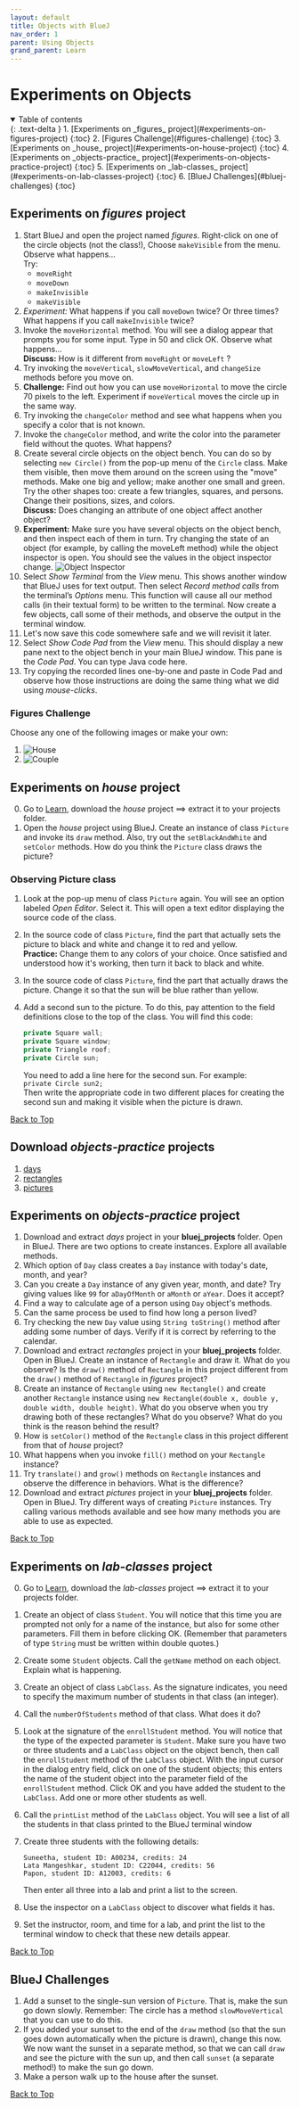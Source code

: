 ```yaml
---
layout: default
title: Objects with BlueJ
nav_order: 1
parent: Using Objects
grand_parent: Learn
---
```


# Experiments on Objects

<details open markdown="block">
  <summary>
    Table of contents
  </summary>
  {: .text-delta }
1. [Experiments on _figures_ project](#experiments-on-figures-project)
   {:toc}
2. [Figures Challenge](#figures-challenge)
   {:toc}
3. [Experiments on _house_ project](#experiments-on-house-project)
   {:toc}
4. [Experiments on _objects-practice_ project](#experiments-on-objects-practice-project)
   {:toc}
5. [Experiments on _lab-classes_ project](#experiments-on-lab-classes-project)
   {:toc}
6. [BlueJ Challenges](#bluej-challenges)
   {:toc}
</details>

## Experiments on _figures_ project
1. Start BlueJ and open the project named _figures_.
   Right-click on one of the circle objects (not the class!), Choose `makeVisible` from the menu. Observe what happens…  
   Try:  
   - `moveRight`
   - `moveDown`
   - `makeInvisible`
   - `makeVisible`
2. _Experiment:_ What happens if you call `moveDown` twice? Or three times? What happens if you call `makeInvisible` twice?
3. Invoke the `moveHorizontal` method. You will see a dialog appear that prompts you for some input. Type in 50 and click OK. Observe what happens…  
**Discuss:** How is it different from `moveRight` or `moveLeft` ?
4. Try invoking the `moveVertical`, `slowMoveVertical`, and `changeSize` methods before you move on.
5. **Challenge:** Find out how you can use `moveHorizontal` to move the circle 70 pixels to the left.
   Experiment if `moveVertical` moves the circle up in the same way.
6. Try invoking the `changeColor` method and see what happens when you specify a color that is not known.
7. Invoke the `changeColor` method, and write the color into the parameter field without the quotes. What happens?
8. Create several circle objects on the object bench. You can do so by selecting `new Circle()` from the pop-up menu of the `Circle` class. Make them visible, then move them around on the screen using the "move" methods. Make one big and yellow; make another one small and green. Try the other shapes too: create a few triangles, squares, and persons. Change their positions, sizes, and colors.  
**Discuss:** Does changing an attribute of one object affect another object?
9. **Experiment:** Make sure you have several objects on the object bench, and then inspect each of them in turn. Try changing the state of an object (for example, by calling the moveLeft method) while the object inspector is open. You should see the values in the object inspector change.
   ![Object Inspector](../../../images/objects/bluej-object-inspector.png)
10. Select *Show Terminal* from the *View* menu. This shows another window that BlueJ uses for text output. Then select *Record method calls* from the terminal’s *Options* menu. This function will cause all our method calls (in their textual form) to be written to the terminal. Now create a few objects, call some of their methods, and observe the output in the terminal window.
11. Let's now save this code somewhere safe and we will revisit it later.
12. Select *Show Code Pad* from the *View* menu. This should display a new pane next to the object bench in your main BlueJ window. This pane is the *Code Pad*. You can type Java code here.
13. Try copying the recorded lines one-by-one and paste in Code Pad and observe how those instructions are doing the same thing what we did using *mouse-clicks*.
 
### Figures Challenge

Choose any one of the following images or make your own:  
1. ![House](../../../../resources/practice/session_time/images/session01-challenge01.png)
2. ![Couple](../../../../resources/practice/session_time/images/session01-challenge02.png)

## Experiments on _house_ project

0. Go to [Learn](../quiz_gen/learn#download-week-1-bluej-projects), download the _house_ project ==> extract it to your projects folder.
1. Open the _house_ project using BlueJ. Create an instance of class `Picture` and invoke its `draw` method. Also, try out the `setBlackAndWhite` and `setColor` methods. How do you think the `Picture` class draws the picture?

### Observing Picture class

1. Look at the pop-up menu of class `Picture` again. You will see an option labeled _Open Editor_. Select it. This will open a text editor displaying the source code of the class.
2. In the source code of class `Picture`, find the part that actually sets the picture to black and white and change it to red and yellow.  
   **Practice:** Change them to any colors of your choice. Once satisfied and understood how it's working, then turn it back to black and white.
3. In the source code of class `Picture`, find the part that actually draws the picture. Change it so that the sun will be blue rather than yellow.
4. Add a second sun to the picture. To do this, pay attention to the field definitions close to the top of the class. You will find this code:

   ```java
   private Square wall;
   private Square window;
   private Triangle roof;
   private Circle sun;
   ```

   You need to add a line here for the second sun. For example:  
   `private Circle sun2;`  
   Then write the appropriate code in two different places for creating the second sun and making it visible when the picture is drawn.

[Back to Top](#top)

## Download _objects-practice_ projects

1. [days](../../../project_zips/bluej/part01/days.zip)
2. [rectangles](../../../project_zips/bluej/part01/rectangles.zip)
3. [pictures](../../../project_zips/bluej/part01/pictures.zip)

## Experiments on _objects-practice_ project

1. Download and extract _days_ project in your **bluej_projects** folder. Open in BlueJ. There are two options to create instances. Explore all available methods.
2. Which option of `Day` class creates a `Day` instance with today's date, month, and year?
3. Can you create a `Day` instance of any given year, month, and date? Try giving values like `99` for `aDayOfMonth` or `aMonth` or `aYear`. Does it accept?
4. Find a way to calculate age of a person using `Day` object's methods.
5. Can the same process be used to find how long a person lived?
6. Try checking the new `Day` value using `String toString()` method after adding some number of days. Verify if it is correct by referring to the calendar.
7. Download and extract _rectangles_ project in your **bluej_projects** folder. Open in BlueJ. Create an instance of `Rectangle` and draw it. What do you observe? Is the `draw()` method of `Rectangle` in this project different from the `draw()` method of `Rectangle` in _figures_ project? 
8. Create an instance of `Rectangle` using `new Rectangle()` and create another `Rectangle` instance using `new Rectangle(double x, double y, double width, double height)`. What do you observe when you try drawing both of these rectangles? What do you observe? What do you think is the reason behind the result?
9. How is `setColor()` method of the `Rectangle` class in this project different from that of _house_ project?
10. What happens when you invoke `fill()` method on your `Rectangle` instance?
11. Try `translate()` and `grow()` methods on `Rectangle` instances and observe the difference in behaviors. What is the difference?
12. Download and extract _pictures_ project in your **bluej_projects** folder. Open in BlueJ. Try different ways of creating `Picture` instances. Try calling various methods available and see how many methods you are able to use as expected.

[Back to Top](#top)

## Experiments on _lab-classes_ project

0. Go to [Learn](../quiz_gen/learn#download-week-1-bluej-projects), download the _lab-classes_ project ==> extract it to your projects folder.
1. Create an object of class `Student`. You will notice that this time you are prompted not only for a name of the instance, but also for some other parameters. Fill them in before clicking OK. (Remember that parameters of type `String` must be written within double quotes.)
2. Create some `Student` objects. Call the `getName` method on each object. Explain what is happening.
3. Create an object of class `LabClass`. As the signature indicates, you need to specify the maximum number of students in that class (an integer).
4. Call the `numberOfStudents` method of that class. What does it do?
5. Look at the signature of the `enrollStudent` method. You will notice that the type of the expected parameter is `Student`. Make sure you have two or three students and a `LabClass` object on the object bench, then call the `enrollStudent` method of the `LabClass` object. With the input cursor in the dialog entry field, click on one of the student objects; this enters the name of the student object into the parameter field of the `enrollStudent` method. Click OK and you have added the student to the `LabClass`. Add one or more other students as well.
6. Call the `printList` method of the `LabClass` object. You will see a list of all the students in that class printed to the BlueJ terminal window
7. Create three students with the following details:

   ```
   Suneetha, student ID: A00234, credits: 24
   Lata Mangeshkar, student ID: C22044, credits: 56
   Papon, student ID: A12003, credits: 6
   ```

   Then enter all three into a lab and print a list to the screen.

8. Use the inspector on a `LabClass` object to discover what fields it has.
9. Set the instructor, room, and time for a lab, and print the list to the terminal window to check that these new details appear.

[Back to Top](#top)

## BlueJ Challenges

1. Add a sunset to the single-sun version of `Picture`. That is, make the sun go down slowly. Remember: The circle has a method `slowMoveVertical` that you can use to do this.
2. If you added your sunset to the end of the `draw` method (so that the sun goes down automatically when the picture is drawn), change this now. We now want the sunset in a separate method, so that we can call `draw` and see the picture with the sun up, and then call `sunset` (a separate method!) to make the sun go down.
3. Make a person walk up to the house after the sunset.

[Back to Top](#top)
